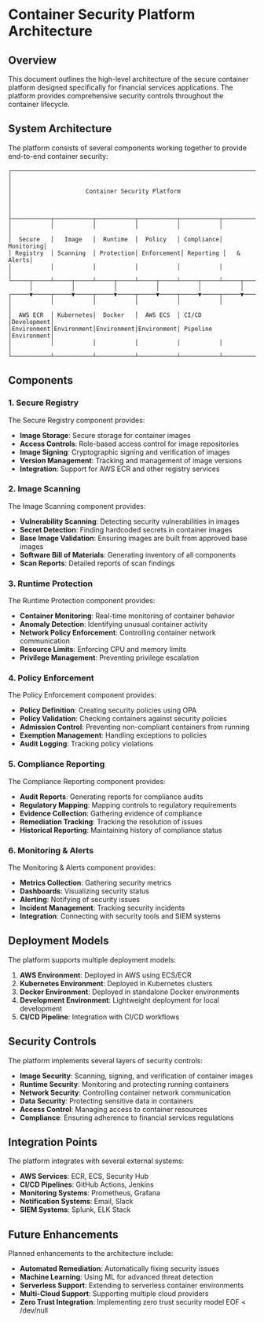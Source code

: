 # Container Security Platform Architecture

## Overview

This document outlines the high-level architecture of the secure container platform designed specifically for financial services applications. The platform provides comprehensive security controls throughout the container lifecycle.

## System Architecture

The platform consists of several components working together to provide end-to-end container security:

```
┌───────────────────────────────────────────────────────────────────────┐
│                                                                       │
│                     Container Security Platform                       │
│                                                                       │
├───────────┬───────────┬───────────┬───────────┬───────────┬───────────┤
│           │           │           │           │           │           │
│  Secure   │   Image   │  Runtime  │  Policy   │ Compliance│ Monitoring│
│ Registry  │ Scanning  │ Protection│ Enforcement│ Reporting │   & Alerts│
│           │           │           │           │           │           │
└─────┬─────┴─────┬─────┴─────┬─────┴─────┬─────┴─────┬─────┴─────┬─────┘
      │           │           │           │           │           │
┌─────▼─────┬─────▼─────┬─────▼─────┬─────▼─────┬─────▼─────┬─────▼─────┐
│           │           │           │           │           │           │
│  AWS ECR  │ Kubernetes│  Docker   │  AWS ECS  │ CI/CD     │Development│
│Environment│Environment│Environment│Environment│ Pipeline   │Environment│
│           │           │           │           │           │           │
└───────────┴───────────┴───────────┴───────────┴───────────┴───────────┘
```

## Components

### 1. Secure Registry

The Secure Registry component provides:

- **Image Storage**: Secure storage for container images
- **Access Controls**: Role-based access control for image repositories
- **Image Signing**: Cryptographic signing and verification of images
- **Version Management**: Tracking and management of image versions
- **Integration**: Support for AWS ECR and other registry services

### 2. Image Scanning

The Image Scanning component provides:

- **Vulnerability Scanning**: Detecting security vulnerabilities in images
- **Secret Detection**: Finding hardcoded secrets in container images
- **Base Image Validation**: Ensuring images are built from approved base images
- **Software Bill of Materials**: Generating inventory of all components
- **Scan Reports**: Detailed reports of scan findings

### 3. Runtime Protection

The Runtime Protection component provides:

- **Container Monitoring**: Real-time monitoring of container behavior
- **Anomaly Detection**: Identifying unusual container activity
- **Network Policy Enforcement**: Controlling container network communication
- **Resource Limits**: Enforcing CPU and memory limits
- **Privilege Management**: Preventing privilege escalation

### 4. Policy Enforcement

The Policy Enforcement component provides:

- **Policy Definition**: Creating security policies using OPA
- **Policy Validation**: Checking containers against security policies
- **Admission Control**: Preventing non-compliant containers from running
- **Exemption Management**: Handling exceptions to policies
- **Audit Logging**: Tracking policy violations

### 5. Compliance Reporting

The Compliance Reporting component provides:

- **Audit Reports**: Generating reports for compliance audits
- **Regulatory Mapping**: Mapping controls to regulatory requirements
- **Evidence Collection**: Gathering evidence of compliance
- **Remediation Tracking**: Tracking the resolution of issues
- **Historical Reporting**: Maintaining history of compliance status

### 6. Monitoring & Alerts

The Monitoring & Alerts component provides:

- **Metrics Collection**: Gathering security metrics
- **Dashboards**: Visualizing security status
- **Alerting**: Notifying of security issues
- **Incident Management**: Tracking security incidents
- **Integration**: Connecting with security tools and SIEM systems

## Deployment Models

The platform supports multiple deployment models:

1. **AWS Environment**: Deployed in AWS using ECS/ECR
2. **Kubernetes Environment**: Deployed in Kubernetes clusters
3. **Docker Environment**: Deployed in standalone Docker environments
4. **Development Environment**: Lightweight deployment for local development
5. **CI/CD Pipeline**: Integration with CI/CD workflows

## Security Controls

The platform implements several layers of security controls:

- **Image Security**: Scanning, signing, and verification of container images
- **Runtime Security**: Monitoring and protecting running containers
- **Network Security**: Controlling container network communication
- **Data Security**: Protecting sensitive data in containers
- **Access Control**: Managing access to container resources
- **Compliance**: Ensuring adherence to financial services regulations

## Integration Points

The platform integrates with several external systems:

- **AWS Services**: ECR, ECS, Security Hub
- **CI/CD Pipelines**: GitHub Actions, Jenkins
- **Monitoring Systems**: Prometheus, Grafana
- **Notification Systems**: Email, Slack
- **SIEM Systems**: Splunk, ELK Stack

## Future Enhancements

Planned enhancements to the architecture include:

- **Automated Remediation**: Automatically fixing security issues
- **Machine Learning**: Using ML for advanced threat detection
- **Serverless Support**: Extending to serverless container environments
- **Multi-Cloud Support**: Supporting multiple cloud providers
- **Zero Trust Integration**: Implementing zero trust security model
EOF < /dev/null